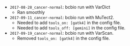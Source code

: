 * `2017-08-28_cancer-normal`: bcbio run with VarDict
    * Ran smoothly
* `2017-09-11_cancer-normal`: bcbio run with MuTect2.
    * Needed to add `tools_on: [gatk4]` in the config file.
    * Needed to add `tools_off: [gemini]` in the config file.
* `2017-09-19_cancer-normal`: bcbio run with VarScan.
    * Removed `tools_on: [gatk4]` in the config file.
